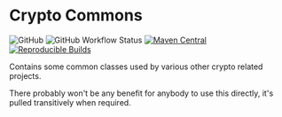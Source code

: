 Crypto Commons
===============
![GitHub](https://img.shields.io/github/license/osslabz/crypto-commons)
![GitHub Workflow Status](https://img.shields.io/github/actions/workflow/status/osslabz/crypto-commons/build-release-on-main-push.yml?branch=main)
[![Maven Central](https://img.shields.io/maven-central/v/net.osslabz/crypto-commons?label=Maven%20Central)](https://search.maven.org/artifact/net.osslabz/crypto-commons)
[![Reproducible Builds](https://img.shields.io/endpoint?url=https://raw.githubusercontent.com/jvm-repo-rebuild/reproducible-central/master/content/net/osslabz/crypto-commons/badge.json)](https://github.com/jvm-repo-rebuild/reproducible-central/blob/master/content/net/osslabz/crypto-commons/README.md)

Contains some common classes used by various other crypto related projects.

There probably won't be any benefit for anybody to use this directly, it's pulled transitively when required.